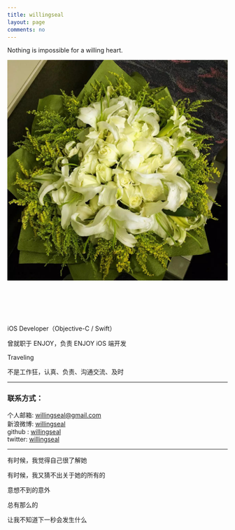 ```yaml
---
title: willingseal
layout: page
comments: no
---
```


Nothing is impossible for a willing heart.

![image](/assets/images/2012-12-12-001.jpeg)

 <br/><br/> <br/><br/>

iOS Developer（Objective-C / Swift）

曾就职于 ENJOY，负责 ENJOY iOS 端开发

Traveling

不是工作狂，认真、负责、沟通交流、及时



----

### 联系方式：        

个人邮箱: [willingseal@gmail.com](mailto:willingseal@gmail.com)     
新浪微博: [willingseal](http://weibo.com/u/3315418250)	    
github : [willingseal](https://github.com/willingseal)        
twitter: [willingseal](https://twitter.com/willingseal)

----



有时候，我觉得自己很了解她

有时候，我又猜不出关于她的所有的

意想不到的意外

总有那么的

让我不知道下一秒会发生什么

